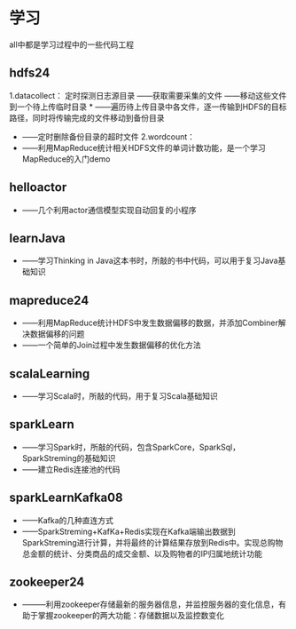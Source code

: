 # 学习
all中都是学习过程中的一些代码工程
 
## hdfs24
1.datacollect：
   定时探测日志源目录 ——获取需要采集的文件 ——移动这些文件到一个待上传临时目录
		 * ——遍历待上传目录中各文件，逐一传输到HDFS的目标路径，同时将传输完成的文件移动到备份目录
   * ——定时删除备份目录的超时文件
2.wordcount：
  * ——利用MapReduce统计相关HDFS文件的单词计数功能，是一个学习MapReduce的入门demo

## helloactor
   * ——几个利用actor通信模型实现自动回复的小程序

## learnJava
   * ——学习Thinking in Java这本书时，所敲的书中代码，可以用于复习Java基础知识
   
## mapreduce24
   * ——利用MapReduce统计HDFS中发生数据偏移的数据，并添加Combiner解决数据偏移的问题
   * ——一个简单的Join过程中发生数据偏移的优化方法

## scalaLearning
  * ——学习Scala时，所敲的代码，用于复习Scala基础知识
  
## sparkLearn
  * ——学习Spark时，所敲的代码，包含SparkCore，SparkSql，SparkStreming的基础知识
  * ——建立Redis连接池的代码
  
## sparkLearnKafka08
 * ——Kafka的几种直连方式
 * ——SparkStreming+KafKa+Redis实现在Kafka端输出数据到SparkStreming进行计算，并将最终的计算结果存放到Redis中。实现总购物总金额的统计、分类商品的成交金额、以及购物者的IP归属地统计功能

## zookeeper24
 * ———利用zookeeper存储最新的服务器信息，并监控服务器的变化信息，有助于掌握zookeeper的两大功能：存储数据以及监控数变化
